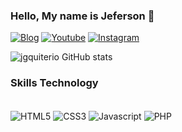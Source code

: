 ### Hello, My name is Jeferson 👋
[![Blog](https://img.shields.io/website?label=Quiterio&style=for-the-badge&url=http://wa.me/5511986929275)](https://wa.me/5511986929275)
[![Youtube](https://img.shields.io/badge/YouTube-FF0000?style=for-the-badge&logo=youtube&logoColor=white)](https://wa.me/5511986929275)
[![Instagram](https://img.shields.io/badge/Instagram-E4405F?style=for-the-badge&logo=instagram&logoColor=white)](https://wa.me/5511986929275)

![jgquiterio GitHub stats](https://github-readme-stats.vercel.app/api?username=jgquiterio&show_icons=true&theme=dark)

### Skills Technology
<div style="display: inline_block"><br/>
  <img align="center" alt="HTML5" src="https://img.shields.io/badge/HTML5-E34F26?style=for-the-badge&logo=html5&logoColor=white">
  <img align="center" alt="CSS3" src="https://img.shields.io/badge/CSS3-1572B6?style=for-the-badge&logo=css3&logoColor=white">
  <img align="center" alt="Javascript" src="https://img.shields.io/badge/JavaScript-323330?style=for-the-badge&logo=javascript&logoColor=F7DF1E">
  <img align="center" alt="PHP" src="https://img.shields.io/badge/PHP-777BB4?style=for-the-badge&logo=php&logoColor=white">
</div>
